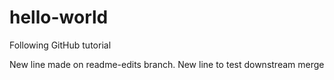 # hello-world
Following GitHub tutorial

New line made on readme-edits branch.
New line to test downstream merge
